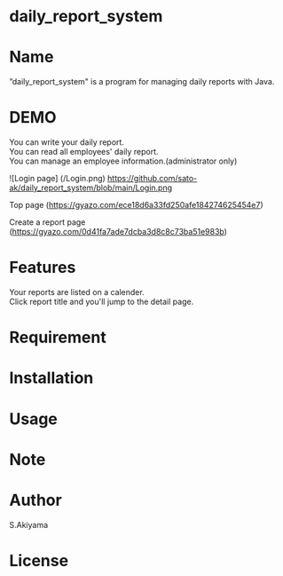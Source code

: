 # daily_report_system
# Name
 
”daily_report_system" is a program for managing daily reports with Java.

# DEMO
You can write your daily report.<br>
You can read all employees' daily report.<br>
You can manage an employee information.(administrator only) 

![Login page]
(/Login.png)
https://github.com/sato-ak/daily_report_system/blob/main/Login.png

Top page
(https://gyazo.com/ece18d6a33fd250afe184274625454e7)

Create a report page
(https://gyazo.com/0d41fa7ade7dcba3d8c8c73ba51e983b)
 
# Features
Your reports are listed on a calender. <br>
Click report title and you'll jump to the detail page.
 
# Requirement


# Installation

# Usage

# Note

# Author

S.Akiyama

# License
